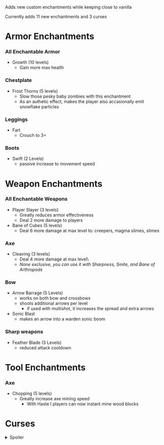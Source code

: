 Adds new custom enchantments while keeping close to vanilla

Currently adds 11 new enchantments and 3 curses

# Armor Enchantments
### All Enchantable Armor
- Growth (10 levels)
  - Gain more max health
### Chestplate
- Frost Thorns (5 levels)
  - Slow those pesky baby zombies with this enchantment
  - As an authetic effect, makes the player also accasionally emit snowflake particles
### Leggings
- Fart
  - Crouch to 3=
### Boots
- Swift (2 Levels)
  - passive increase to movement speed
# Weapon Enchantments
### All Enchantable Weapons
- Player Slayer (3 levels)
  - Greatly reduces armor effectiveness
  - Deal 2 more damage to players
- Bane of Cubes (5 levels)
  - Deal 6 more damage at max level to: creepers, magma slimes, slimes
### Axe
- Cleaving (3 levels)
  - Deal 4 more damage at max level\
  - *None exclusive, you can use it with Sharpness, Smite, and Bane of Arthropods*
### Bow
- Arrow Barrage (5 Levels)
  - works on both bow and crossbows 
  - shoots additional arrows per level
    - if used with multishot, it increases the spread and extra arrows
- Sonic Blast
  - makes an arrow into a warden sonic boom
### Sharp weapons
- Feather Blade (3 Levels)
  - reduced attack cooldown
# Tool Enchantments
### Axe
- Chopping (5 levels)
  - Greatly increase axe mining speed
    - With Haste I players can now instant mine wood blocks

# Curses
<details>
<summary>Spoiler</summary>

- ~~Curse of Dulling~~ (3 levels)
  - Weapons looses more durability on use based on level
- ~~Curse of Shattering~~ (3 levels)
  - Armor looses more durability on use based on level
- ~~Curse of Lead Foot~~ (2 levels)
  - Player looses a lot of their jump height
  - __Greatly__ Increased fall damage 

</details>
